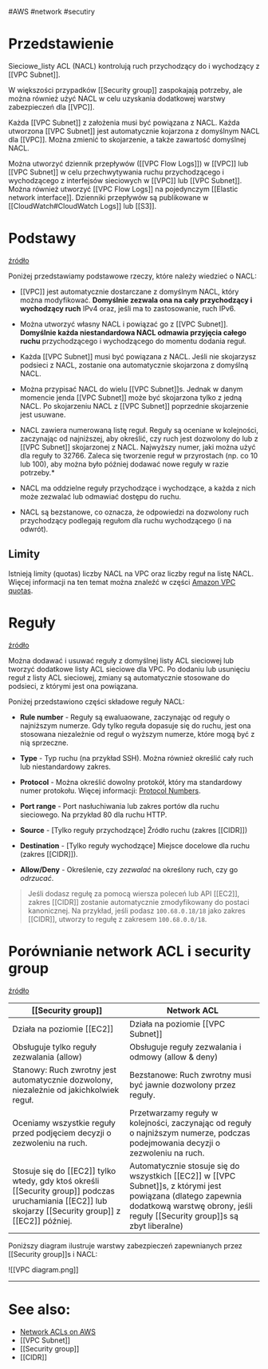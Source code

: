 #AWS #network #secutiry 

# Przedstawienie

Sieciowe_listy ACL (NACL) kontrolują ruch przychodzący do i wychodzący z [[VPC Subnet]].

W większości przypadków [[Security group]] zaspokajają potrzeby, ale można również użyć NACL w celu uzyskania dodatkowej warstwy zabezpieczeń dla [[VPC]].

Każda [[VPC Subnet]] z założenia musi być powiązana z NACL. Każda utworzona [[VPC Subnet]] jest automatycznie kojarzona z domyślnym NACL dla [[VPC]]. Można zmienić to skojarzenie, a także zawartość domyślnej NACL.

Można utworzyć dziennik przepływów ([[VPC Flow Logs]]) w [[VPC]] lub [[VPC Subnet]] w celu przechwytywania ruchu przychodzącego i wychodzącego z interfejsów sieciowych w [[VPC]] lub [[VPC Subnet]]. Można również utworzyć [[VPC Flow Logs]] na pojedynczym [[Elastic network interface]]. Dzienniki przepływów są publikowane w [[CloudWatch#CloudWatch Logs]] lub [[S3]].

# Podstawy

[źródło](https://docs.aws.amazon.com/vpc/latest/userguide/vpc-network-acls.html#nacl-basics)

Poniżej przedstawiamy podstawowe rzeczy, które należy wiedzieć o NACL:

- [[VPC]] jest automatycznie dostarczane z domyślnym NACL, który można modyfikować. **Domyślnie zezwala ona na cały przychodzący i wychodzący ruch** IPv4 oraz, jeśli ma to zastosowanie, ruch IPv6.

- Można utworzyć własny NACL i powiązać go z [[VPC Subnet]]. **Domyślnie każda niestandardowa NACL odmawia przyjęcia całego ruchu** przychodzącego i wychodzącego do momentu dodania reguł.

- Każda [[VPC Subnet]] musi być powiązana z NACL. Jeśli nie skojarzysz podsieci z NACL, zostanie ona automatycznie skojarzona z domyślną NACL.

- Można przypisać NACL do wielu [[VPC Subnet]]s. Jednak w danym momencie jenda [[VPC Subnet]] może być skojarzona tylko z jedną NACL. Po skojarzeniu NACL z [[VPC Subnet]] poprzednie skojarzenie jest usuwane.

- NACL zawiera numerowaną listę reguł. Reguły są oceniane w kolejności, zaczynając od najniższej, aby określić, czy ruch jest dozwolony do lub z [[VPC Subnet]] skojarzonej z NACL.
  Najwyższy numer, jaki można użyć dla reguły to 32766. Zaleca się tworzenie reguł w przyrostach (np. co 10 lub 100), aby można było później dodawać nowe reguły w razie potrzeby.*

- NACL ma oddzielne reguły przychodzące i wychodzące, a każda z nich może zezwalać lub odmawiać dostępu do ruchu.

- NACL są bezstanowe, co oznacza, że odpowiedzi na dozwolony ruch przychodzący podlegają regułom dla ruchu wychodzącego (i na odwrót).

## Limity

Istnieją limity (quotas) liczby NACL na VPC oraz liczby reguł na listę NACL. Więcej informacji na ten temat można znaleźć w części [Amazon VPC quotas](https://docs.aws.amazon.com/vpc/latest/userguide/amazon-vpc-limits.html).

# Reguły

[źródło](https://docs.aws.amazon.com/vpc/latest/userguide/vpc-network-acls.html#nacl-rules)

Można dodawać i usuwać reguły z domyślnej listy ACL sieciowej lub tworzyć dodatkowe listy ACL sieciowe dla VPC. Po dodaniu lub usunięciu reguł z listy ACL sieciowej, zmiany są automatycznie stosowane do podsieci, z którymi jest ona powiązana.

Poniżej przedstawiono części składowe reguły NACL:

- **Rule number** - Reguły są ewaluaowane, zaczynając od reguły o najniższym numerze. Gdy tylko reguła dopasuje się do ruchu, jest ona stosowana niezależnie od reguł o wyższym numerze, które mogą być z nią sprzeczne.

- **Type** - Typ ruchu (na przykład SSH). Można również określić cały ruch lub niestandardowy zakres.

- **Protocol** - Można określić dowolny protokół, który ma standardowy numer protokołu. Więcej informacji: [Protocol Numbers](http://www.iana.org/assignments/protocol-numbers/protocol-numbers.xhtml).

- **Port range** - Port nasłuchiwania lub zakres portów dla ruchu sieciowego. Na przykład 80 dla ruchu HTTP.

- **Source** - [Tylko reguły przychodzące] Źródło ruchu (zakres [[CIDR]])

- **Destination** - [Tylko reguły wychodzące] Miejsce docelowe dla ruchu (zakres [[CIDR]]).

- **Allow/Deny** - Określenie, czy _zezwalać_ na określony ruch, czy go _odrzucać_.

> Jeśli dodasz regułę za pomocą wiersza poleceń lub API [[EC2]], zakres [[CIDR]] zostanie automatycznie zmodyfikowany do postaci kanonicznej. Na przykład, jeśli podasz `100.68.0.18/18` jako zakres [[CIDR]], utworzy to regułę z zakresem `100.68.0.0/18`.

# Porównianie network ACL i security group

[źródło](https://docs.aws.amazon.com/vpc/latest/userguide/VPC_Security.html#VPC_Security_Comparison)

| [[Security group]]                                                                                                                                      | Network ACL                                                                                                                                                                                 |
| ------------------------------------------------------------------------------------------------------------------------------------------------------- | ------------------------------------------------------------------------------------------------------------------------------------------------------------------------------------------- |
| Działa na poziomie [[EC2]]                                                                                                                              | Działa na poziomie [[VPC Subnet]]                                                                                                                                                           |
| Obsługuje tylko reguły zezwalania (allow)                                                                                                               | Obsługuje reguły zezwalania i odmowy (allow & deny)                                                                                                                                         |
| Stanowy: Ruch zwrotny jest automatycznie dozwolony, niezależnie od jakichkolwiek reguł.                                                                 | Bezstanowe: Ruch zwrotny musi być jawnie dozwolony przez reguły.                                                                                                                            |
| Oceniamy wszystkie reguły przed podjęciem decyzji o zezwoleniu na ruch.                                                                                 | Przetwarzamy reguły w kolejności, zaczynając od reguły o najniższym numerze, podczas podejmowania decyzji o zezwoleniu na ruch.                                                             |
| Stosuje się do [[EC2]] tylko wtedy, gdy ktoś określi [[Security group]] podczas uruchamiania [[EC2]] lub skojarzy [[Security group]] z [[EC2]] później. | Automatycznie stosuje się do wszystkich [[EC2]] w [[VPC Subnet]]s, z którymi jest powiązana (dlatego zapewnia dodatkową warstwę obrony, jeśli reguły [[Security group]]s są zbyt liberalne) |

Poniższy diagram ilustruje warstwy zabezpieczeń zapewnianych przez [[Security group]]s i NACL:

![[VPC diagram.png]]

---

# See also:

- [Network ACLs on AWS](https://docs.aws.amazon.com/vpc/latest/userguide/vpc-network-acls.html)
- [[VPC Subnet]]
- [[Security group]]
- [[CIDR]]
